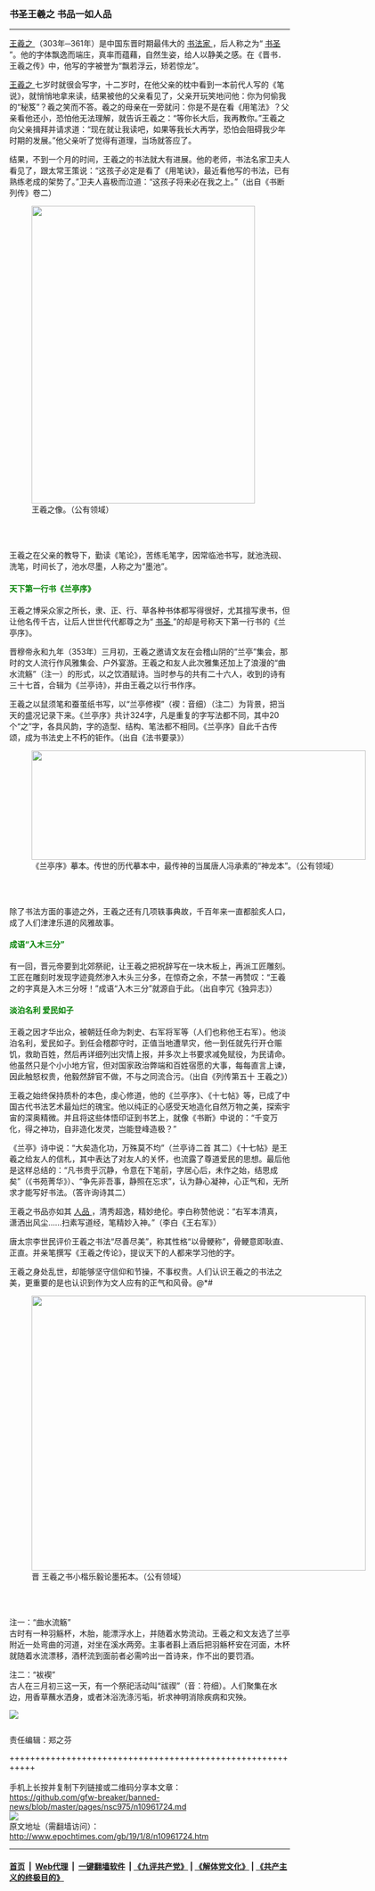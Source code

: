 ### 书圣王羲之 书品一如人品
------------------------

<p>
 <a href="http://www.epochtimes.com/gb/tag/%E7%8E%8B%E7%BE%B2%E4%B9%8B.html">
  王羲之
 </a>
 （303年─361年）是中国东晋时期最伟大的
 <a href="http://www.epochtimes.com/gb/tag/%E4%B9%A6%E6%B3%95%E5%AE%B6.html">
  书法家
 </a>
 ，后人称之为“
 <a href="http://www.epochtimes.com/gb/tag/%E4%B9%A6%E5%9C%A3.html">
  书圣
 </a>
 ”。他的字体飘逸而端庄，真率而蕴藉，自然生姿，给人以静美之感。在《晋书．王羲之传》中，他写的字被誉为“飘若浮云，矫若惊龙”。
</p>
<p>
 <a href="http://www.epochtimes.com/gb/tag/%E7%8E%8B%E7%BE%B2%E4%B9%8B.html">
  王羲之
 </a>
 七岁时就很会写字，十二岁时，在他父亲的枕中看到一本前代人写的《笔说》，就悄悄地拿来读，结果被他的父亲看见了，父亲开玩笑地问他：你为何偷我的“秘笈”？羲之笑而不答。羲之的母亲在一旁就问：你是不是在看《用笔法》？父亲看他还小，恐怕他无法理解，就告诉王羲之：“等你长大后，我再教你。”王羲之向父亲揖拜并请求道：“现在就让我读吧，如果等我长大再学，恐怕会阻碍我少年时期的发展。”他父亲听了觉得有道理，当场就答应了。
</p>
<p>
 结果，不到一个月的时间，王羲之的书法就大有进展。他的老师，书法名家卫夫人看见了，跟太常王策说：“这孩子必定是看了《用笔诀》，最近看他写的书法，已有熟练老成的架势了。”卫夫人喜极而泣道：“这孩子将来必在我之上。”（出自《书断列传》卷二）
</p>
<figure class="wp-caption aligncenter" id="attachment_6306654" style="width: 401px">
 <a href="http://i.epochtimes.com/assets/uploads/2009/04/904122330112223.jpg">
  <img alt="" class=" wp-image-6306654" height="534" src="http://i.epochtimes.com/assets/uploads/2009/04/904122330112223-450x599.jpg" width="401"/>
 </a>
 <br/><figcaption class="wp-caption-text">
  王羲之像。（公有领域）
 </figcaption><br/>
</figure><br/>
<p>
 王羲之在父亲的教导下，勤读《笔论》，苦练毛笔字，因常临池书写，就池洗砚、洗笔，时间长了，池水尽墨，人称之为“墨池”。
</p>
<h4>
 <span style="color: #008000;">
  天下第一行书《兰亭序》
 </span>
</h4>
<p>
 王羲之博采众家之所长，隶、正、行、草各种书体都写得很好，尤其擅写隶书，但让他名传千古，让后人世世代代都尊之为“
 <a href="http://www.epochtimes.com/gb/tag/%E4%B9%A6%E5%9C%A3.html">
  书圣
 </a>
 ”的却是号称天下第一行书的《兰亭序》。
</p>
<p>
 晋穆帝永和九年（353年）三月初，王羲之邀请文友在会稽山阴的“兰亭”集会，那时的文人流行作风雅集会、户外宴游。王羲之和友人此次雅集还加上了浪漫的“曲水流觞”（注一）的形式，以之饮酒赋诗。当时参与的共有二十六人，收到的诗有三十七首，合辑为《兰亭诗》，并由王羲之以行书作序。
</p>
<p>
 王羲之以鼠须笔和蚕茧纸书写，以“兰亭修褉”（褉：音细）（注二）为背景，把当天的盛况记录下来。《兰亭序》共计324字，凡是重复的字写法都不同，其中20个“之”字，各具风韵，字的造型、结构、笔法都不相同。《兰亭序》自此千古传颂，成为书法史上不朽的钜作。（出自《法书要录》）
</p>
<figure class="wp-caption aligncenter" id="attachment_8150057" style="width: 600px">
 <a href="http://i.epochtimes.com/assets/uploads/2016/07/6f91a882c75a8309ec477b9609c0ad1c.jpg">
  <img alt="" class="wp-image-8150057 size-large" height="196" src="http://i.epochtimes.com/assets/uploads/2016/07/6f91a882c75a8309ec477b9609c0ad1c-600x196.jpg" width="600"/>
 </a>
 <br/><figcaption class="wp-caption-text">
  《兰亭序》摹本。传世的历代摹本中，最传神的当属唐人冯承素的“神龙本”。（公有领域）
 </figcaption><br/>
</figure><br/>
<p>
 除了书法方面的事迹之外，王羲之还有几项轶事典故，千百年来一直都脍炙人口，成了人们津津乐道的风雅故事。
</p>
<h4>
 <span style="color: #008000;">
  成语“入木三分”
 </span>
</h4>
<p>
 有一回，晋元帝要到北郊祭祀，让王羲之把祝辞写在一块木板上，再派工匠雕刻。工匠在雕刻时发现字迹竟然渗入木头三分多，在惊奇之余，不禁一再赞叹：“王羲之的字真是入木三分呀！”成语“入木三分”就源自于此。（出自李冗《独异志》）
</p>
<h4>
 <span style="color: #008000;">
  淡泊名利 爱民如子
 </span>
</h4>
<p>
 王羲之因才华出众，被朝廷任命为刺史、右军将军等（人们也称他王右军）。他淡泊名利，爱民如子。到任会稽郡守时，正值当地遭旱灾，他一到任就先行开仓赈饥，救助百姓，然后再详细列出灾情上报，并多次上书要求减免赋役，为民请命。他虽然只是个小小地方官，但对国家政治弊端和百姓宿愿的大事，每每直言上谏，因此触怒权贵，他毅然辞官不做，不与之同流合污。（出自《列传第五十 王羲之》）
</p>
<p>
 王羲之始终保持质朴的本色，虔心修道，他的《兰亭序》、《十七帖》等，已成了中国古代书法艺术最灿烂的瑰宝。他以纯正的心感受天地造化自然万物之美，探索宇宙的深奥精微。并且将这些体悟印证到书艺上，就像《书断》中说的：“千变万化，得之神功，自非造化发灵，岂能登峰造极？”
</p>
<p>
 《兰亭》诗中说：“大矣造化功，万殊莫不均”（兰亭诗二首 其二）《十七帖》是王羲之给友人的信札，其中表达了对友人的关怀，也流露了尊道爱民的思想。最后他是这样总结的：“凡书贵乎沉静，令意在下笔前，字居心后，未作之始，结思成矣”（《书苑菁华》）、“争先非吾事，静照在忘求”，认为静心凝神，心正气和，无所求才能写好书法。（答许询诗其二）
</p>
<p>
 王羲之书品亦如其
 <a href="http://www.epochtimes.com/gb/tag/%E4%BA%BA%E5%93%81.html">
  人品
 </a>
 ，清秀超逸，精妙绝伦。李白称赞他说：“右军本清真，潇洒出风尘……扫素写道经，笔精妙入神。”（李白《王右军》）
</p>
<p>
 唐太宗李世民评价王羲之书法“尽善尽美”，称其性格“以骨鲠称”，骨鲠意即耿直、正直。并亲笔撰写《王羲之传论》，提议天下的人都来学习他的字。
</p>
<p>
 王羲之身处乱世，却能够坚守信仰和节操，不事权贵。人们认识王羲之的书法之美，更重要的是也认识到作为文人应有的正气和风骨。@*#
</p>
<figure class="wp-caption aligncenter" id="attachment_10938145" style="width: 600px">
 <a href="http://i.epochtimes.com/assets/uploads/2009/01/getCollectionImage-e1545988922762.jpg">
  <img alt="" class="wp-image-10938145 size-large" height="493" src="http://i.epochtimes.com/assets/uploads/2009/01/getCollectionImage-e1545988922762-600x493.jpg" width="600"/>
 </a>
 <br/><figcaption class="wp-caption-text">
  晋 王羲之书小楷乐毅论墨拓本。（公有领域）
 </figcaption><br/>
</figure><br/>
<p>
 注一：“曲水流觞”
 <br/>
 古时有一种羽觞杯，木胎，能漂浮水上，并随着水势流动。王羲之和文友选了兰亭附近一处弯曲的河道，对坐在溪水两旁。主事者斟上酒后把羽觞杯安在河面，木杯就随着水流漂移，酒杯流到面前者必需吟出一首诗来，作不出的要罚酒。
</p>
<p>
 注二：“袚褉”
 <br/>
 古人在三月初三这一天，有一个祭祀活动叫“祓禊”（音：符细）。人们聚集在水边，用香草蘸水洒身，或者沐浴洗涤污垢，祈求神明消除疾病和灾殃。
</p>
<p>
 <div class="inline_share">
  <a href="https://www.facebook.com/sharer/sharer.php?u=http%3A%2F%2Fwww.epochtimes.com%2Fgb%2F19%2F1%2F8%2Fn10961724.htm" style="margin-bottom:10px;display:inline-block;" target="_blank">
   <img src="https://www.epochtimes.com/assets/themes/djy/images/fb_share/plant.png"/>
  </a>
 </div>
 <br/>
 责任编辑：郑之芬
</p>

+++++++++++++++++++++++++++++++++++++++++++++++++++++++++++<br/><br/>
手机上长按并复制下列链接或二维码分享本文章：<br/>
https://github.com/gfw-breaker/banned-news/blob/master/pages/nsc975/n10961724.md <br/>
<a href='https://github.com/gfw-breaker/banned-news/blob/master/pages/nsc975/n10961724.md'><img src='https://github.com/gfw-breaker/banned-news/blob/master/pages/nsc975/n10961724.md.png'/></a> <br/>
原文地址（需翻墙访问）：http://www.epochtimes.com/gb/19/1/8/n10961724.htm


------------------------
#### [首页](https://github.com/gfw-breaker/banned-news/blob/master/README.md) &nbsp;|&nbsp; [Web代理](https://github.com/labour-camp/helloworld) &nbsp;|&nbsp; [一键翻墙软件](https://github.com/gfw-breaker/nogfw/blob/master/README.md) &nbsp;| [《九评共产党》](https://github.com/gfw-breaker/9ping.md/blob/master/README.md#九评之一评共产党是什么) | [《解体党文化》](https://github.com/gfw-breaker/jtdwh.md/blob/master/README.md) | [《共产主义的终极目的》](https://github.com/gfw-breaker/gczydzjmd.md/blob/master/README.md)

